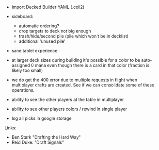 

- import Decked Builder YAML (.coll2)

- sideboard:
    - automatic ordering?
    - drop targets to deck not big enough
    - trash/hide/second pile (pile which won't be in decklist) 
    - additional 'unused pile'

- sane tablet experience

- at larger deck sizes during building it's possible for a color
  to be auto-assigned 0 mana even though there is a card in that color
  (fraction is likely too small)

- we do get the 400 error due to multiple requests in flight when multiplayer
  drafts are created. See if we can consolidate some of these operations.

- ability to see the other players at the table in multiplayer

- ability to see other players colors / rewind in single player

- log all picks in google storage

Links:

- Ben Stark "Drafting the Hard Way"
- Reid Duke: "Draft Signals"

